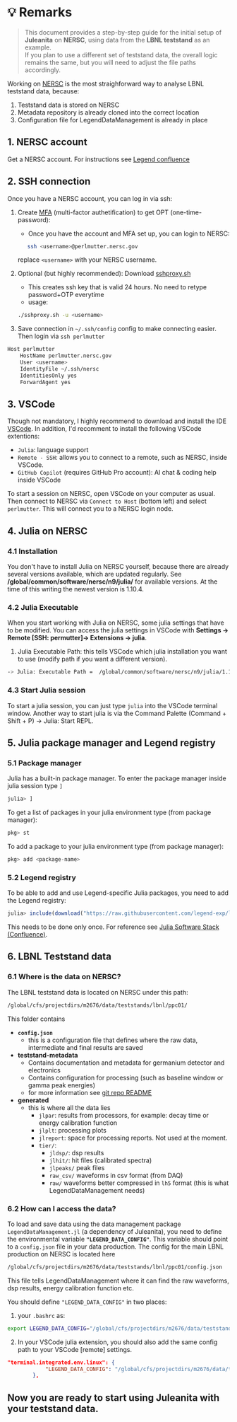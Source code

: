 # 💡 **Remarks**  
> This document provides a step-by-step guide for the initial setup of **Juleanita** on **NERSC**, using data from the **LBNL teststand** as an example.  
> If you plan to use a different set of teststand data, the overall logic remains the same, but you will need to adjust the file paths accordingly.

Working on [NERSC](https://www.nersc.gov/) is the most straighforward way to analyse LBNL teststand data, because:
1. Teststand data is stored on NERSC 
2. Metadata repository is already cloned into the correct location 
3. Configuration file for LegendDataManagement is already in place

## 1. NERSC account 
Get a NERSC account. For instructions see [Legend confluence](https://legend-exp.atlassian.net/wiki/spaces/LEGEND/pages/261750878/Computing+at+NERSC)

## 2. SSH connection
Once you have a NERSC account, you can log in via ssh: 
1. Create [MFA](https://docs.nersc.gov/connect/mfa/) (multi-factor authetification) to get OPT (one-time-password):
    * Once you have the account and MFA set up, you can login to NERSC:
    ``` bash
	   ssh <username>@perlmutter.nersc.gov
    ```
    replace `<username>` with your NERSC username.

2. Optional (but highly recommended): Download [sshproxy.sh](https://docs.nersc.gov/connect/mfa/#mfa-for-ssh-keys-sshproxy)
    * This creates ssh key that is valid 24 hours. No need to retype password+OTP everytime
	* usage:
     ``` bash
     ./sshproxy.sh -u <username>   
	```
3. Save connection in `~/.ssh/config` config to make connecting easier. Then login via `ssh perlmutter`
``` bash
Host perlmutter
    HostName perlmutter.nersc.gov
    User <username>
    IdentityFile ~/.ssh/nersc
    IdentitiesOnly yes
    ForwardAgent yes
```

## 3. VSCode 
Though not mandatory, I highly recommend to download and install the IDE [VSCode](https://code.visualstudio.com/). 
In addition, I'd recomment to install the following VSCode extentions: 
- `Julia`: language support
- `Remote - SSH`: allows you to connect to a remote, such as NERSC, inside VSCode.
- `GitHub Copilot` (requires GitHub Pro account): AI chat & coding help inside VSCode

To start a session on NERSC, open VSCode on your computer as usual. Then connect to NERSC via `Connect to Host` (bottom left) and select `perlmutter`. This will connect you to a NERSC login node. 

## 4. Julia on NERSC
### 4.1 Installation
You don't have to install Julia on NERSC yourself, because there are already several versions available, which are updated regularly.
See **/global/common/software/nersc/n9/julia/** for available versions. At the time of this writing the newest version is 1.10.4. 

### 4.2 Julia Executable 
When you start working with Julia on NERSC, some julia settings that have to be modified. You can access the julia settings in VSCode with 
**Settings -> Remote [SSH: permutter]-> Extensions -> julia**.

1. Julia Executable Path: this tells VSCode which julia installation you want to use (modify path if you want a different version). 
``` bash 
-> Julia: Executable Path =  /global/common/software/nersc/n9/julia/1.10.4/bin/julia
```
### 4.3 Start Julia session
To start a julia session, you can just type `julia` into the VSCode terminal window. Another way to start julia is via the Command Palette (Command + Shift + P) -> Julia: Start REPL. 

## 5. Julia package manager and Legend registry
### 5.1 Package manager
Julia has a built-in package manager. To enter the package manager inside  julia session type `]`
```julia
julia> ]
```
To get a list of packages in your julia environment type (from package manager):
```julia
pkg> st
```
To add a package to  your julia environment type (from package manager):
```julia
pkg> add <package-name>
```
### 5.2 Legend registry
To be able to add and use Legend-specific Julia packages, you need to add the Legend registry:  
```julia 
julia> include(download("https://raw.githubusercontent.com/legend-exp/legend-julia-tutorial/main/legend_julia_setup.jl"))
```
This needs to be done only once. For reference see [Julia Software Stack (Confluence)](https://legend-exp.atlassian.net/wiki/spaces/LEGEND/pages/494632973/Julia+Software+Stack#The-LEGEND-Julia-package-registry).

## 6. LBNL Teststand data 
### 6.1 Where is the data on NERSC? 
The LBNL teststand data is located on NERSC under this path: 
```bash
/global/cfs/projectdirs/m2676/data/teststands/lbnl/ppc01/
```

This folder contains
- **`config.json`**
    - this is a configuration file that defines where the raw data, intermediate and final results are saved
- **teststand-metadata**
    - Contains documentation and metadata for germanium detector and electronics
    - Contains configuration for processing (such as baseline window or gamma peak energies)
    - for more information see [git repo README](https://github.com/legend-exp/teststand-metadata)
- **generated** 
    - this is where all the data lies
        - `jlpar`: results from processors, for example: decay time or energy calibration function
        - `jlplt`: processing plots
        - `jlreport`: space for processing reports. Not used at the moment. 
        - `tier/`: 
            - `jldsp/`: dsp results
            - `jlhit/`: hit files (calibrated spectra)
            - `jlpeaks/` peak files
            - `raw_csv/` waveforms in csv format (from DAQ)
            - `raw/` waveforms better compressed in `lh5` format (this is what LegendDataManagement needs)
            
### 6.2 How can I access the data?
To load and save data using the data management package `LegendDataManagement.jl` (a dependency of Juleanita), you need to define the environmental variable **`"LEGEND_DATA_CONFIG"`**. This variable should point to a `config.json` file in your data production. The config for the main LBNL production on NERSC is located here
```bash
/global/cfs/projectdirs/m2676/data/teststands/lbnl/ppc01/config.json
```
This file tells LegendDataManagement where it can find the raw waveforms, dsp results, energy calibration function etc. 

You should define `"LEGEND_DATA_CONFIG"` in two places: 
1. your `.bashrc` as:

``` bash
export LEGEND_DATA_CONFIG="/global/cfs/projectdirs/m2676/data/teststands/lbnl/ppc01/config.json"
```
2. In your VSCode julia extension, you should also add the same config path to your VSCode [remote] settings. 
``` json
"terminal.integrated.env.linux": {
            "LEGEND_DATA_CONFIG": "/global/cfs/projectdirs/m2676/data/teststands/lbnl/ppc01/config.json"
        },
```

##  Now you are ready to start using Juleanita with your teststand data. 